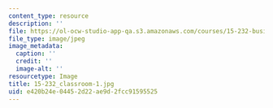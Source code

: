 ```yaml
---
content_type: resource
description: ''
file: https://ol-ocw-studio-app-qa.s3.amazonaws.com/courses/15-232-business-model-innovation-global-health-in-frontier-markets-fall-2013/e420b24e04452d22ae9d2fcc91595525_15-232_classroom-1.jpg
file_type: image/jpeg
image_metadata:
  caption: ''
  credit: ''
  image-alt: ''
resourcetype: Image
title: 15-232_classroom-1.jpg
uid: e420b24e-0445-2d22-ae9d-2fcc91595525
---
```

